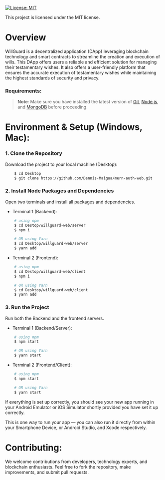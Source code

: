 [![License: MIT](https://img.shields.io/badge/License-MIT-yellow.svg)](https://opensource.org/licenses/MIT)

This project is licensed under the MIT license.

# Overview

WillGuard is a decentralized application (DApp) leveraging blockchain technology and smart contracts to streamline the creation and execution of wills.
This DApp offers users a reliable and efficient solution for managing their testamentary wishes.
It also offers a user-friendly platform that ensures the accurate execution of testamentary wishes while maintaining the highest standards of security and privacy.

### Requirements:

>**Note**: Make sure you have installed the latest version of [Git](https://git-scm.com/downloads), [Node.js](https://nodejs.org/en/download/package-manager), and [MongoDB](https://www.mongodb.com/try/download/community) before proceeding.

# Environment & Setup (Windows, Mac):

### 1. Clone the Repository

Download the project to your local machine (Desktop):

```bash
    $ cd Desktop
    $ git clone https://github.com/Dennis-Maigua/mern-auth-web.git
```

### 2. Install Node Packages and Dependencies

Open two terminals and install all packages and dependencies.

- Terminal 1 (Backend):

```bash
    # using npm
    $ cd Destop/willguard-web/server
    $ npm i

    # OR using Yarn
    $ cd Desktop/willguard-web/server
    $ yarn add
```

- Terminal 2 (Frontend):

```bash
    # using npm
    $ cd Destop/willguard-web/client
    $ npm i

    # OR using Yarn
    $ cd Desktop/willguard-web/client
    $ yarn add
```

### 3. Run the Project

Run both the Backend and the frontend servers.

- Terminal 1 (Backend/Server):

```bash
    # using npm
    $ npm start

    # OR using Yarn
    $ yarn start
```

- Terminal 2 (Frontend/Client):

```bash
    # using npm
    $ npm start

    # OR using Yarn
    $ yarn start
```

If everything is set up correctly, you should see your new app running in your Android Emulator or iOS Simulator shortly provided you have set it up correctly.

This is one way to run your app — you can also run it directly from within your Smartphone Device, or Android Studio, and Xcode respectively.
   
# Contributing:

We welcome contributions from developers, technology experts, and blockchain enthusiasts. Feel free to fork the repository, make improvements, and submit pull requests.
